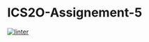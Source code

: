 # ICS2O-Assignement-5
[![linter](https://github.com/Alvin-Ding11/ICS2O-Assignement-5/workflows/linter/badge.svg)](https://github.com/marketplace/actions/super-linter) 
